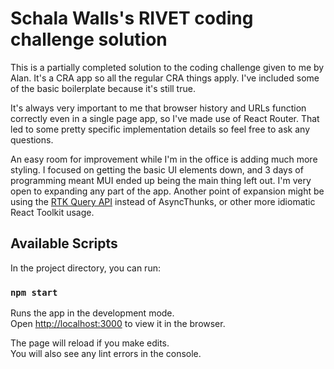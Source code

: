 # Schala Walls's RIVET coding challenge solution

This is a partially completed solution to the coding challenge given to me by Alan. It's a CRA app so all the regular CRA things apply. I've included some of the basic boilerplate because it's still true.

It's always very important to me that browser history and URLs function correctly even in a single page app, so I've made use of React Router. That led to some pretty specific implementation details so feel free to ask any questions.

An easy room for improvement while I'm in the office is adding much more styling. I focused on getting the basic UI elements down, and 3 days of programming meant MUI ended up being the main thing left out. I'm very open to expanding any part of the app. Another point of expansion might be using the [RTK Query API](https://redux-toolkit.js.org/rtk-query/overview) instead of AsyncThunks, or other more idiomatic React Toolkit usage.

## Available Scripts

In the project directory, you can run:

### `npm start`

Runs the app in the development mode.\
Open [http://localhost:3000](http://localhost:3000) to view it in the browser.

The page will reload if you make edits.\
You will also see any lint errors in the console.